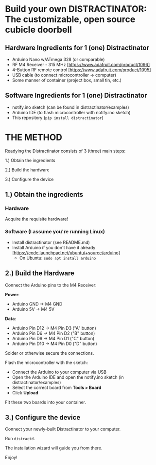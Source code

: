 # Build your own DISTRACTINATOR: The customizable, open source cubicle doorbell #

## Hardware Ingredients for 1 (one) Distractinator ##

* Arduino Nano w/ATmega 328 (or comparable)
* RF M4 Receiver - 315 MHz [https://www.adafruit.com/product/1096]
* 4-Button RF remote control [https://www.adafruit.com/product/1095]
* USB cable (to connect microcontroller -> computer)
* Some manner of container (project box, small tin, etc.)

## Software Ingredients for 1 (one) Distractinator ##

* notify.ino sketch (can be found in distractinator/examples)
* Arduino IDE (to flash microcontroller with notify.ino sketch)
* This repository (`pip install distractinator`)

# THE METHOD #

Readying the Distractinator consists of 3 (three) main steps:
	
1.) Obtain the ingredients

2.) Build the hardware

3.) Configure the device

## 1.) Obtain the ingredients ##

### Hardware ###

Acquire the requisite hardware!

### Software (I assume you're running Linux) ###

* Install distractinator (see README.md)
* Install Arduino if you don't have it already [https://code.launchpad.net/ubuntu/+source/arduino]
	* On Ubuntu: `sudo apt install arduino` 

## 2.) Build the Hardware ##

Connect the Arduino pins to the M4 Receiver:

**Power**:

* Arduino GND -> M4 GND
* Arduino 5V -> M4 5V

**Data**:

* Arduino Pin D12 -> M4 Pin D3 ("A" button)
* Arduino Pin D6  -> M4 Pin D2 ("B" button)
* Arduino Pin D9  -> M4 Pin D1 ("C" button)
* Arduino Pin D10 -> M4 Pin D0 ("D" button)

Solder or otherwise secure the connections.

Flash the microcontroller with the sketch:

* Connect the Arduino to your computer via USB
* Open the Arduino IDE and open the notify.ino sketch (in distractinator/examples)
* Select the correct board from **Tools > Board**
* Click **Upload**

Fit these two boards into your container.

## 3.) Configure the device ##

Connect your newly-built Distractinator to your computer. 

Run `distractd`. 

The installation wizard will guide you from there.

Enjoy!

